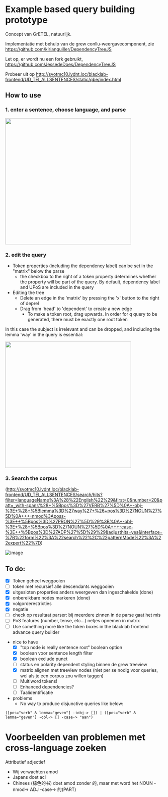# Example based query building prototype

Concept van GrETEL, natuurlijk.

Implementatie met behulp van de grew conllu-weergavecomponent, zie https://github.com/kirianguiller/DependencyTreeJS

Let op, er wordt nu een fork gebruikt, https://github.com/JessedeDoes/DependencyTreeJS

Probeer uit op http://svotmc10.ivdnt.loc/blacklab-frontend/UD_TEI_ALLSENTENCES/static/qbe/index.html

## How to use

### 1. enter a sentence, choose language, and parse
<img src="https://github.com/user-attachments/assets/a2fa22de-e609-4b44-955f-f6092f482442" width="400px"/>

### 2. edit the query

* Token properties (including the dependency label)  can be set in the "matrix" below the parse
   * the checkbox to the right of a token property determines whether the property will be part of the query. By default, dependency label and UPoS are included in the query
* Editing the tree
	* Delete an edge in the 'matrix' by pressing the 'x' button to the right of deprel
	* Drag from 'head' to 'dependent' to create a new edge
        * To make a token root, drag upwards. In order for q query to be generated, there must be exactly one root token	

In this case the subject is irrelevant and can be dropped, and including the lemma 'way' in the query is essential:

<img src="https://github.com/user-attachments/assets/686e4fe6-7cdb-469b-a7fc-2a6ad8fd0ede" width="400px"/>

### 3. Search the corpus

(http://svotmc10.ivdnt.loc/blacklab-frontend/UD_TEI_ALLSENTENCES/search/hits?filter=languageName%3A%28%22English%22%29&first=0&number=20&patt=_with-spans%28+%5Bpos%3D%27VERB%27%5D%0A+-obj-%3E+%28+%5Blemma%3D%27way%27+%26+pos%3D%27NOUN%27%5D%0A+++-nmod%3Aposs-%3E++%5Bpos%3D%27PRON%27%5D%29%3B%0A+-obl-%3E+%28+%5Bpos%3D%27NOUN%27%5D%0A+++-case-%3E++%5Bpos%3D%27ADP%27%5D%29%29&adjusthits=yes&interface=%7B%22form%22%3A%22search%22%2C%22patternMode%22%3A%22expert%22%7D)

![image](https://github.com/user-attachments/assets/e50d1b6e-ae67-4eae-94a2-e5a27f46ce22)

## To do:

- [x] Token geheel weggooien
- [ ] token met recursief alle descendants weggooien
- [x] uitgesloten properties anders weergeven dan ingeschakelde (done)
- [x] onbereikbare nodes markeren (done)
- [x] volgorderestricties
- [x] negatie
- [ ] check op resultaat parser: bij meerdere zinnen in de parse gaat het mis
- [ ] PoS features (number, tense, etc...) netjes opnemen in matrix
- [ ] Use something more like the token boxes in the blacklab frontend advance query builder
      
* nice to have
  - [x] "top node is really sentence root" boolean option
  - [x] boolean voor sentence length filter
  - [x] boolean exclude punct
  - [ ] status en polarity dependent styling binnen de grew treeview
  - [x] matrix alignen met treeview nodes (niet per se nodig voor queries, wel als je een corpus zou willen taggen)
  - [ ] Multiword tokens!
  - [ ] Enhanced dependencies?
  - [ ] Taalidentificatie

* problems
   - No way to produce disjunctive queries like below:
```
([pos="verb" & lemma="geven"] -iobj-> []) | ([pos="verb" & lemma="geven"] -obl-> [] -case-> "aan")
```




# Voorbeelden van problemen met cross-language zoeken

Attributief adjectief
* Wij verwachten amod
* Japans doet acl
* Chinees (棕色的书) doet amod zonder 的, maar met word het NOUN -nmod-> ADJ -case-> 的(PART)






 
  




